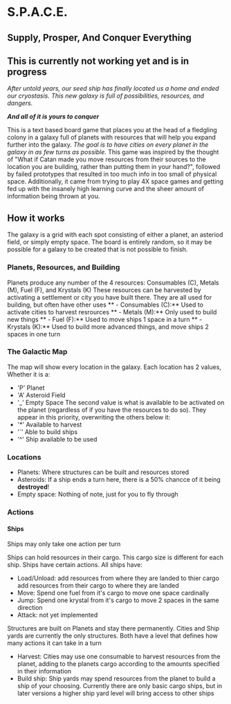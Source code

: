 # S.P.A.C.E.
## Supply, Prosper, And Conquer Everything

## This is currently not working yet and is in progress

*After untold years, our seed ship has finally located us a home and ended our cryostasis. This new galaxy is full of possibilities, resources, and dangers.*

***And all of it is yours to conquer***

This is a text based board game that places you at the head of a fledgling colony in a galaxy full of planets with resources that will help you expand further into the galaxy. *The goal is to have cities on every planet in the galaxy in as few turns as possible.* This game was inspired by the thought of "What if Catan made you move resources from their sources to the location you are building, rather than putting them in your hand?", followed by failed prototypes that resulted in too much info in too small of physical space. Additionally, it came from trying to play 4X space games and getting fed up with the insanely high learning curve and the sheer amount of information being thrown at you.

## How it works

The galaxy is a grid with each spot consisting of either a planet, an asteriod field, or simply empty space. The board is entirely random, so it may be possible for a galaxy to be created that is not possible to finish.

### Planets, Resources, and Building
Planets produce any number of the 4 resources: Consumables (C), Metals (M), Fuel (F), and Krystals (K)
These resources can be harvested by activating a settlement or city you have built there. They are all used for building, but often have other uses
** - Consumables (C):** Used to activate cities to harvest resrources
** - Metals (M):** Only used to build new things
** - Fuel (F):** Used to move ships 1 space in a turn
** - Krystals (K):** Used to build more advanced things, and move ships 2 spaces in one turn

### The Galactic Map
The map will show every location in the galaxy. Each location has 2 values, Whether it is a:
- 'P' Planet
- 'A' Asteroid Field
- '_' Empty Space
The second value is what is available to be activated on the planet (regardless of if you have the resources to do so). They appear in this priority, overwriting the others below it: 
- '*' Available to harvest
- '`' Able to build ships
- '^' Ship available to be used

### Locations
- Planets: Where structures can be built and resources stored
- Asteroids: If a ship ends a turn here, there is a 50% chancce of it being **destroyed**!
- Empty space: Nothing of note, just for you to fly through

### Actions

#### Ships
Ships may only take one action per turn

Ships can hold resources in their cargo. This cargo size is different for each ship. Ships have certain actions. All ships have: 
- Load/Unload: add resources from where they are landed to thier cargo add resources from their cargo to where they are landed
- Move: Spend one fuel from it's cargo to move one space cardinally
- Jump: Spend one krystal from it's cargo to move 2 spaces in the same direction
- Attack: not yet implemented

Structures are built on Planets and stay there permanently. Cities and Ship yards are currently the only structures. Both have a level that defines how many actions it can take in a turn

- Harvest: Cities may use one consumable to harvest resources from the planet, adding to the planets cargo according to the amounts specified in their information
- Build ship: Ship yards may spend resources from the planet to build a ship of your choosing. Currently there are only basic cargo ships, but in later versions a higher ship yard level will bring access to other ships 
 
